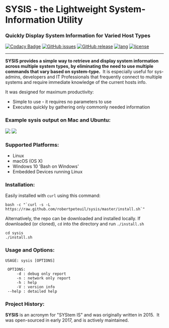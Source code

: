 # SYSIS - the Lightweight System-Information Utility
### Quickly Display System Information for Varied Host Types
[![Codacy Badge](https://api.codacy.com/project/badge/Grade/462b017e8f6b407d9783b1181b9ab869)](https://www.codacy.com/app/robertpeteuil/sysis?utm_source=github.com&amp;utm_medium=referral&amp;utm_content=robertpeteuil/sysis&amp;utm_campaign=Badge_Grade)
[![GitHub issues](https://img.shields.io/github/issues/robertpeteuil/sysis.svg)](https://github.com/robertpeteuil/sysis)
[![GitHub release](https://img.shields.io/github/release/robertpeteuil/sysis.svg?colorB=2067b8)](https://github.com/robertpeteuil/sysis)
[![lang](https://img.shields.io/badge/language-bash-89e051.svg?style=flat-square)](https://github.com/robertpeteuil/sysis)
[![license](https://img.shields.io/github/license/robertpeteuil/sysis.svg?colorB=2067b8)](https://github.com/robertpeteuil/sysis)

---

**SYSIS provides a simple way to retrieve and display system information across multiple system types, by eliminating the need to use multiple commands that vary based on system-type.**  It is especially useful for sys-admins, developers and IT Professionals that frequently connect to multiple systems and require immediate knowledge of the current hosts info.

It was designed for maximum productivity:
- Simple to use - it requires no parameters to use
- Executes quickly by gathering only commonly needed information
   

### Example sysis output on Mac and Ubuntu:
![](https://user-images.githubusercontent.com/1554603/31736305-348e9408-b3f9-11e7-9c38-32a924d45505.png)
![](https://user-images.githubusercontent.com/1554603/31736336-4a32926e-b3f9-11e7-8e73-a00c27e5eafa.png)

### Supported Platforms:

  - Linux
  - macOS (OS X)
  - Windows 10 'Bash on Windows'  
  - Embedded Devices running Linux

### Installation:

Easily installed with `curl` using this command:

```
bash -c "`curl -s -L https://raw.github.com/robertpeteuil/sysis/master/install.sh`"
```


Alternatively, the repo can be downloaded and installed locally.  If downloaded (or cloned), `cd` into the directory and run `./install.sh`

```
cd sysis
./install.sh
```

### Usage and Options:

```
USAGE: sysis [OPTIONS]

 OPTIONS:
     -d	: debug only report
     -n	: network only report
     -h	: help
     -V	: version info
 --help	: detailed help
```

### Project History:

**SYSIS** is an acronym for "SYStem IS" and was originally written in 2015.  It was open-sourced in early 2017, and is actively maintained.
